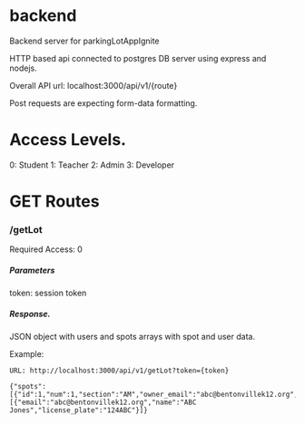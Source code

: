 # backend

Backend server for parkingLotAppIgnite

HTTP based api connected to postgres DB server using express and nodejs.

Overall API url: localhost:3000/api/v1/{route}

Post requests are expecting form-data formatting.

# Access Levels.

0: Student
1: Teacher
2: Admin
3: Developer

# GET Routes

### /getLot

Required Access: 0

##### Parameters

token: session token

##### Response.

JSON object with users and spots arrays with spot and user data.

Example:

```
URL: http://localhost:3000/api/v1/getLot?token={token}

{"spots":[{"id":1,"num":1,"section":"AM","owner_email":"abc@bentonvillek12.org","inuse":true,"current_email":"abc@bentonvillek12.org"}],"users":[{"email":"abc@bentonvillek12.org","name":"ABC Jones","license_plate":"124ABC"}]}

```

